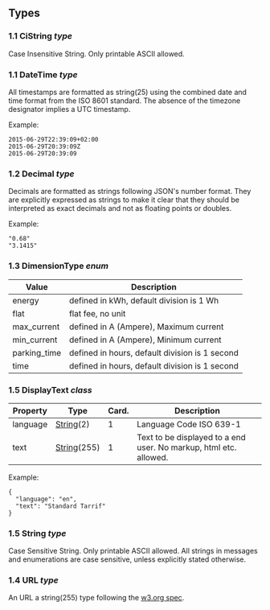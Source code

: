 ## Types

### 1.1 CiString *type*

Case Insensitive String. Only printable ASCII allowed.

### 1.1 DateTime *type*
 
All timestamps are formatted as string(25) using the combined date and time format from the ISO 8601 standard. The absence of the timezone designator implies a UTC timestamp.


Example:

    2015-06-29T22:39:09+02:00
    2015-06-29T20:39:09Z
    2015-06-29T20:39:09

    
### 1.2 Decimal *type*

Decimals are formatted as strings following JSON's number format. They are explicitly expressed as strings to make it clear that they should be interpreted as exact decimals and not as floating points or doubles.

Example:

    "0.68"
    "3.1415"

    
### 1.3 DimensionType *enum*

| Value        | Description                                          |
| ------------ | ---------------------------------------------------- |
| energy       | defined in kWh, default division is 1 Wh             |
| flat         | flat fee, no unit                                    |
| max_current  | defined in A (Ampere), Maximum current               |
| min_current  | defined in A (Ampere), Minimum current               |
| parking_time | defined in hours, default division is 1 second       |
| time         | defined in hours, default division is 1 second       |


### 1.5 DisplayText *class*

| Property        | Type                           | Card. | Description                                                       |
|-----------------|--------------------------------|-------|-------------------------------------------------------------------|
| language        | [String](#15-string-type)(2)   | 1     | Language Code ISO 639-1                                           |
| text            | [String](#15-string-type)(255) | 1     | Text to be displayed to a end user. No markup, html etc. allowed. |

Example:
 
    {
      "language": "en",
      "text": "Standard Tarrif"
    }


### 1.5 String *type*

Case Sensitive String. Only printable ASCII allowed. All strings in
messages and enumerations are case sensitive, unless explicitly stated
otherwise.
    

### 1.4 URL *type*

An URL a string(255) type following the [w3.org spec](http://www.w3.org/Addressing/URL/uri-spec.html).
